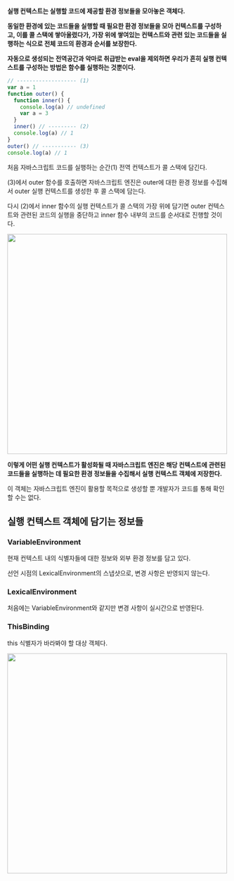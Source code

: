 **실행 컨텍스트는 실행할 코드에 제공할 환경 정보들을 모아놓은 객체다.**

**동일한 환경에 있는 코드들을 실행할 때 필요한 환경 정보들을 모아 컨텍스트를 구성하고, 이를 콜 스택에 쌓아올렸다가, 가장 위에 쌓여있는 컨텍스트와 관련 있는 코드들을 실행하는 식으로 전체 코드의 환경과 순서를 보장한다.**

**자동으로 생성되는 전역공간과 악마로 취급받는 eval을 제외하면 우리가 흔히 실행 컨텍스트를 구성하는 방법은 함수를 실행하는 것뿐이다.**

```javascript
// ------------------- (1)
var a = 1
function outer() {
  function inner() {
    console.log(a) // undefined
    var a = 3
  }
  inner() // --------- (2)
  console.log(a) // 1
}
outer() // ----------- (3)
console.log(a) // 1
```

처음 자바스크립트 코드를 실행하는 순간(1) 전역 컨텍스트가 콜 스택에 담긴다.

(3)에서 outer 함수를 호출하면 자바스크립트 엔진은 outer에 대한 환경 정보를 수집해서 outer 실행 컨텍스트를 생성한 후 콜 스택에 담는다.

다시 (2)에서 inner 함수의 실행 컨텍스트가 콜 스택의 가장 위에 담기면 outer 컨텍스트와 관련된 코드의 실행을 중단하고 inner 함수 내부의 코드를 순서대로 진행할 것이다.

<img width="500" alt="" src="https://github.com/user-attachments/assets/d91d0eae-e28a-4043-93dc-30d45b73b70f" />

**이렇게 어떤 실행 컨텍스트가 활성화될 때 자바스크립트 엔진은 해당 컨텍스트에 관련된 코드들을 실행하는 데 필요한 환경 정보들을 수집해서 실행 컨텍스트 객체에 저장한다.**

이 객체는 자바스크립트 엔진이 활용할 목적으로 생성할 뿐 개발자가 코드를 통해 확인할 수는 없다.

## 실행 컨텍스트 객체에 담기는 정보들

### VariableEnvironment

현재 컨텍스트 내의 식별자들에 대한 정보와 외부 환경 정보를 담고 있다.

선언 시점의 LexicalEnvironment의 스냅샷으로, 변경 사항은 반영되지 않는다.

### LexicalEnvironment

처음에는 VariableEnvironment와 같지만 변경 사항이 실시간으로 반영된다.

### ThisBinding

this 식별자가 바라봐야 할 대상 객체다.

<img width="500" alt="" src="https://github.com/user-attachments/assets/a41bc333-ae9c-4a26-bd10-6a7a327d5a54" />
